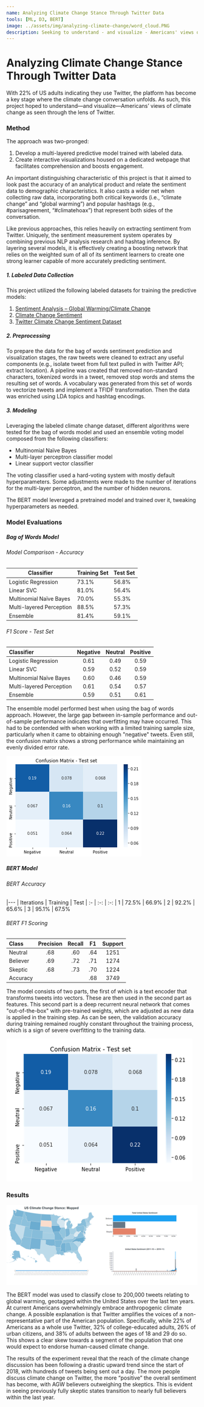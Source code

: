 ```yaml
---
name: Analyzing Climate Change Stance Through Twitter Data
tools: [ML, D3, BERT]
image: ../assets/img/analyzing-climate-change/word_cloud.PNG
description: Seeking to understand - and visualize - Americans' views of climate change as seen through the lens of twitter.
---
```

# Analyzing Climate Change Stance Through Twitter Data

With 22% of US adults indicating they use Twitter, the platform has become a key stage where the climate change conversation unfolds. As such, this project hoped to understand—and visualize—Americans’ views of climate change as seen through the lens of Twitter.

### Method 

The approach was two-pronged: 
1. Develop a multi-layered predictive model trained with labeled data.
2. Create interactive visualizations housed on a dedicated webpage that facilitates comprehension and boosts engagement. 

An important distinguishing characteristic of this project is that it aimed to look past the accuracy of an analytical product and relate the sentiment data to demographic characteristics. It also casts a wider net when collecting raw data, incorporating both critical keywords (i.e., “climate change” and “global warming”) and popular hashtags (e.g., #parisagreement, “#climatehoax”) that represent both sides of the conversation. 

Like previous approaches, this relies heavily on extracting sentiment from Twitter. Uniquely, the sentiment measurement system operates by combining previous NLP analysis research and hashtag inference. By layering several models, it is effectively creating a boosting network that relies on the weighted sum of all of its sentiment learners to create one strong learner capable of more accurately predicting sentiment. 

##### 1. Labeled Data Collection

This project utilized the following labeled datasets for training the predictive models: 
1. [Sentiment Analysis – Global Warming/Climate Change](https://www.figure-eight.com/data-for-everyone/)
2. [Climate Change Sentiment](https://github.com/edwardcqian/climate_change_sentiment)
3. [Twitter Climate Change Sentiment Dataset](https://www.kaggle.com/edqian/twitter-climate-change-sentiment-dataset)

##### 2. Preprocessing

To prepare the data for the bag of words sentiment prediction and visualization stages, the raw tweets were cleaned to extract any useful components (e.g., isolate tweet from full text pulled in with Twitter API; extract location). A pipeline was created that removed non-standard characters, tokenized words in a tweet, removed stop words and stems the resulting set of words. A vocabulary was generated from this set of words to vectorize tweets and implement a TFIDF transformation. Then the data was enriched using LDA topics and hashtag encodings. 

##### 3. Modeling

Leveraging the labeled climate change dataset, different algorithms were tested for the bag of words model and used an ensemble voting model composed from the following classifiers: 

* Multinomial Naïve Bayes  
* Multi-layer perceptron classifier model 
* Linear support vector classifier

The voting classifier used a hard-voting system with mostly default hyperparameters. Some adjustments were made to the number of iterations for the multi-layer perceptron, and the number of hidden neurons. 

The BERT model leveraged a pretrained model and trained over it, tweaking hyperparameters as needed.  

### Model Evaluations

##### Bag of Words Model

###### Model Comparison - Accuracy

| Classifier                |  Training Set | Test Set  |
| ------------------------- | ------------- | --------- |
| Logistic Regression       | 73.1%         | 56.8%     |
| Linear SVC                |  81.0%        | 56.4%     |
| Multinomial Naïve Bayes   | 70.0%         | 55.3%     |
| Multi-layered Perception  | 88.5%         | 57.3%     |
| Ensemble                  | 81.4%         | 59.1%     |


###### F1 Score - Test Set

| Classifier  |  Negative | Neutral  | Positive |
|:---|:---:|:---:| :---: |
| Logistic Regression  | 0.61 | 0.49  | 0.59 |
| Linear SVC  |  0.59 | 0.52  | 0.59 |
| Multinomial Naïve Bayes  | 0.60  | 0.46  | 0.59 |
| Multi-layered Perception  | 0.61  | 0.54  | 0.57 |
| Ensemble  | 0.59  | 0.51  | 0.61 |



The ensemble model performed best when using the bag of words approach. However, the large gap between in-sample performance and out-of-sample performance indicates that overfitting may have occurred. 
This had to be contended with when working with a limited training sample size, particularly when it came to obtaining enough "negative" tweets. Even still, the confusion matrix shows a strong performance while maintaining an evenly divided error rate.

![](../assets/img/analyzing-climate-change/bow_conf_test.png)

##### BERT Model  

###### BERT Accuracy

|---
| Iterations | Training | Test 
| :- | :-: | :-: 
| 1 | 72.5% | 66.9% 
| 2 | 92.2% | 65.6% 
| 3 | 95.1% | 67.5% 


###### BERT F1 Scoring

| Class | Precision | Recall | F1 | Support |
| :--- | :---: | :---: | :---: | :---: |
| Neutral | .68 | .60 | .64 | 1251 |
| Believer | .69 | .72 | .71 | 1274 |
| Skeptic | .68 | .73 | .70 | 1224 |
| Accuracy |  | | .68 | 3749 |


The model consists of two parts, the first of which is a text encoder that transforms tweets into vectors. These are then used in the second part as features. This second part is a deep recurrent neural network that comes "out-of-the-box" with pre-trained weights, which are adjusted as new data is applied in the training step. As can be seen, the validation accuracy during training remained roughly constant throughout the training process, which is a sign of severe overfitting to the training data.    

![](../assets/img/analyzing-climate-change/bert_conf_test.png)

### Results

![](../assets/img/analyzing-climate-change/results.png)

The BERT model was used to classify close to 200,000 tweets relating to global warming, geotagged within the United States over the last ten years. At current Americans overwhelmingly embrace anthropogenic climate change.
A possible explanation is that Twitter amplifies the voices of a non-representative part of the American population. Specifically, while 22% of Americans as a whole use Twitter, 32% of college-educated adults, 26% of urban citizens, and 38% of adults between the ages of 18 and 29 do so. This shows a clear skew towards a segment of the population that one would expect to endorse human-caused climate change.

The results of the experiment reveal that the reach of the climate change discussion has been following a drastic upward trend since the start of 2018, with hundreds of tweets being sent out a day. The more people discuss climate change on Twitter, the more “positive” the overall sentiment has become, with AGW believers outweighing the skeptics. This is evident in seeing previously fully skeptic states transition to nearly full believers within the last year.
 